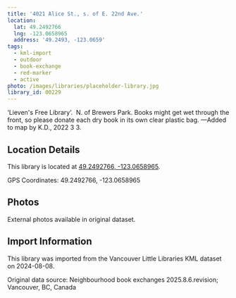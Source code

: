 ```yaml
---
title: '4021 Alice St., s. of E. 22nd Ave.'
location:
  lat: 49.2492766
  lng: -123.0658965
  address: '49.2493, -123.0659'
tags:
  - kml-import
  - outdoor
  - book-exchange
  - red-marker
  - active
photo: /images/libraries/placeholder-library.jpg
library_id: 00229
---
```

‘Lieven's Free Library’.  N. of Brewers Park.
Books might get wet through the front, so please donate each dry book in its own clear plastic bag. 
—Added to map by K.D., 2022 3 3.

## Location Details

This library is located at [49.2492766, -123.0658965](https://www.google.com/maps?q=49.2492766,-123.0658965).

GPS Coordinates: 49.2492766, -123.0658965

## Photos

External photos available in original dataset.

## Import Information

This library was imported from the Vancouver Little Libraries KML dataset on 2024-08-08.

Original data source: Neighbourhood book exchanges 2025.8.6.revision; Vancouver, BC, Canada
